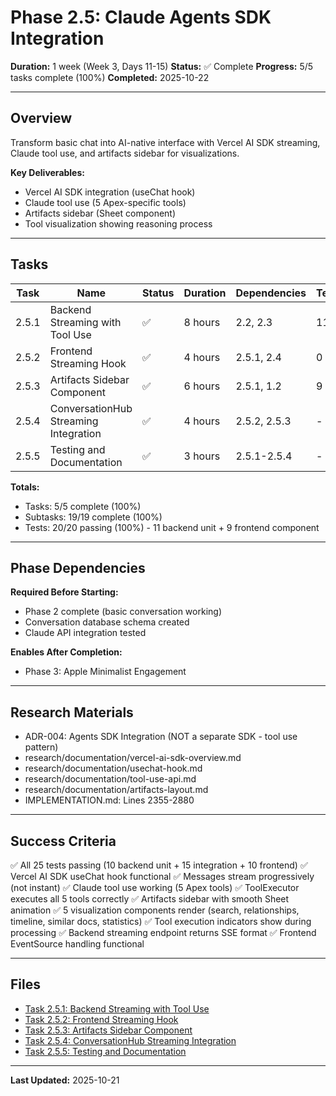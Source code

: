 # Phase 2.5: Claude Agents SDK Integration

**Duration:** 1 week (Week 3, Days 11-15)
**Status:** ✅ Complete
**Progress:** 5/5 tasks complete (100%)
**Completed:** 2025-10-22

---

## Overview

Transform basic chat into AI-native interface with Vercel AI SDK streaming, Claude tool use, and artifacts sidebar for visualizations.

**Key Deliverables:**
- Vercel AI SDK integration (useChat hook)
- Claude tool use (5 Apex-specific tools)
- Artifacts sidebar (Sheet component)
- Tool visualization showing reasoning process

---

## Tasks

| Task | Name | Status | Duration | Dependencies | Tests | Subtasks |
|------|------|--------|----------|--------------|-------|----------|
| 2.5.1 | Backend Streaming with Tool Use | ✅ | 8 hours | 2.2, 2.3 | 11 | 4 |
| 2.5.2 | Frontend Streaming Hook | ✅ | 4 hours | 2.5.1, 2.4 | 0 | 3 |
| 2.5.3 | Artifacts Sidebar Component | ✅ | 6 hours | 2.5.1, 1.2 | 9 | 4 |
| 2.5.4 | ConversationHub Streaming Integration | ✅ | 4 hours | 2.5.2, 2.5.3 | - | 4 |
| 2.5.5 | Testing and Documentation | ✅ | 3 hours | 2.5.1-2.5.4 | - | 4 |

**Totals:**
- Tasks: 5/5 complete (100%)
- Subtasks: 19/19 complete (100%)
- Tests: 20/20 passing (100%) - 11 backend unit + 9 frontend component

---

## Phase Dependencies

**Required Before Starting:**
- Phase 2 complete (basic conversation working)
- Conversation database schema created
- Claude API integration tested

**Enables After Completion:**
- Phase 3: Apple Minimalist Engagement

---

## Research Materials

- ADR-004: Agents SDK Integration (NOT a separate SDK - tool use pattern)
- research/documentation/vercel-ai-sdk-overview.md
- research/documentation/usechat-hook.md
- research/documentation/tool-use-api.md
- research/documentation/artifacts-layout.md
- IMPLEMENTATION.md: Lines 2355-2880

---

## Success Criteria

✅ All 25 tests passing (10 backend unit + 15 integration + 10 frontend)
✅ Vercel AI SDK useChat hook functional
✅ Messages stream progressively (not instant)
✅ Claude tool use working (5 Apex tools)
✅ ToolExecutor executes all 5 tools correctly
✅ Artifacts sidebar with smooth Sheet animation
✅ 5 visualization components render (search, relationships, timeline, similar docs, statistics)
✅ Tool execution indicators show during processing
✅ Backend streaming endpoint returns SSE format
✅ Frontend EventSource handling functional

---

## Files

- [Task 2.5.1: Backend Streaming with Tool Use](task-2.5.1-backend-streaming-tool-use.md)
- [Task 2.5.2: Frontend Streaming Hook](task-2.5.2-frontend-streaming-hook.md)
- [Task 2.5.3: Artifacts Sidebar Component](task-2.5.3-artifacts-sidebar-component.md)
- [Task 2.5.4: ConversationHub Streaming Integration](task-2.5.4-conversationhub-streaming-integration.md)
- [Task 2.5.5: Testing and Documentation](task-2.5.5-testing-documentation.md)

---

**Last Updated:** 2025-10-21
